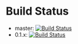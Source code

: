 # Build Status
* master: [![Build Status](https://travis-ci.org/aaron-jang/gitlab_flow_sample.svg)](https://travis-ci.org/aaron-jang/gitlab_flow_sample)
* 0.1.x: [![Build Status](https://travis-ci.org/aaron-jang/gitlab_flow_sample.svg?branch=0.1.x)](https://travis-ci.org/aaron-jang/gitlab_flow_sample)


